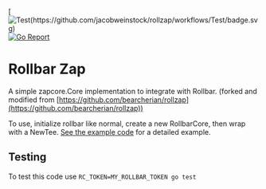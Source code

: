 [![Test(https://github.com/jacobweinstock/rollzap/workflows/Test/badge.svg)](https://github.com/jacobweinstock/rollzap/actions?query=workflow%3A%22Test)
[![Go Report](https://goreportcard.com/badge/github.com/jacobweinstock/rollzap)](https://goreportcard.com/report/github.com/jacobweinstock/rollzap)

# Rollbar Zap

A simple zapcore.Core implementation to integrate with Rollbar. (forked and modified from [https://github.com/bearcherian/rollzap](https://github.com/bearcherian/rollzap))

To use, initialize rollbar like normal, create a new RollbarCore, then wrap with a NewTee. [See the example code](example/main.go) for a detailed example.

## Testing 

To test this code use `RC_TOKEN=MY_ROLLBAR_TOKEN go test`
